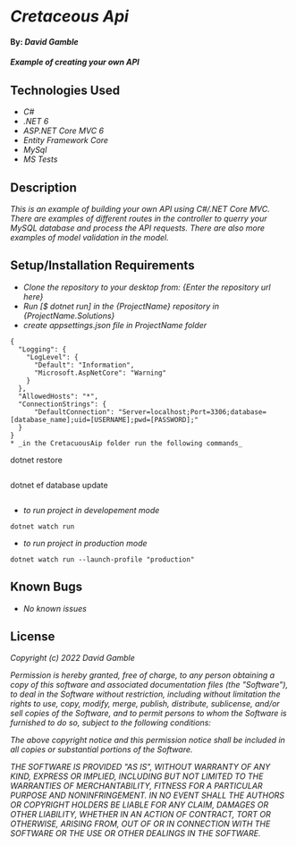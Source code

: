 # _Cretaceous Api_

#### By: _**David Gamble**_

#### _Example of creating your own API_

## Technologies Used

* _C#_
* _.NET 6_
* _ASP.NET Core MVC 6_
* _Entity Framework Core_
* _MySql_
* _MS Tests_

## Description

_This is an example of building your own API using C#/.NET Core MVC.  There are examples of different routes in the controller to querry your MySQL database and process the API requests.  There are also more examples of model validation in the model._

## Setup/Installation Requirements

* _Clone the repository to your desktop from: {Enter the repository url here}_
* _Run [$ dotnet run] in the {ProjectName} repository in {ProjectName.Solutions}_
* _create appsettings.json file in ProjectName folder_
```
{
  "Logging": {
    "LogLevel": {
      "Default": "Information",
      "Microsoft.AspNetCore": "Warning"
    }
  },
  "AllowedHosts": "*",
  "ConnectionStrings": {
      "DefaultConnection": "Server=localhost;Port=3306;database=[database_name];uid=[USERNAME];pwd=[PASSWORD];"
  }
}
* _in the CretacuousAip folder run the following commands_
```
dotnet restore
```
```
dotnet ef database update
```
```

* _to run project in developement mode_
```
dotnet watch run
```
* _to run project in production mode_
```
dotnet watch run --launch-profile "production"
```

## Known Bugs

* _No known issues_

## License

_Copyright (c) 2022 David Gamble_

_Permission is hereby granted, free of charge, to any person obtaining a copy of this software and associated documentation files (the "Software"), to deal in the Software without restriction, including without limitation the rights to use, copy, modify, merge, publish, distribute, sublicense, and/or sell copies of the Software, and to permit persons to whom the Software is furnished to do so, subject to the following conditions:_

_The above copyright notice and this permission notice shall be included in all copies or substantial portions of the Software._

_THE SOFTWARE IS PROVIDED "AS IS", WITHOUT WARRANTY OF ANY KIND, EXPRESS OR IMPLIED, INCLUDING BUT NOT LIMITED TO THE WARRANTIES OF MERCHANTABILITY, FITNESS FOR A PARTICULAR PURPOSE AND NONINFRINGEMENT. IN NO EVENT SHALL THE AUTHORS OR COPYRIGHT HOLDERS BE LIABLE FOR ANY CLAIM, DAMAGES OR OTHER LIABILITY, WHETHER IN AN ACTION OF CONTRACT, TORT OR OTHERWISE, ARISING FROM, OUT OF OR IN CONNECTION WITH THE SOFTWARE OR THE USE OR OTHER DEALINGS IN THE SOFTWARE._
